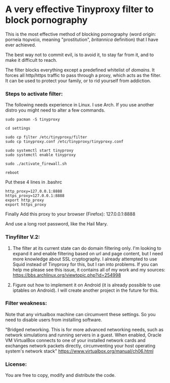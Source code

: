 # A very effective Tinyproxy filter to block pornography

This is the most effective method of blocking pornography (word origin: porneia πορνεία, meaning "prostitution", _britannica_ definition) that I have ever achieved.

The best way not to commit evil, is to avoid it, to stay far from it, and to make it difficult to reach.

The filter blocks everything except a predefined whitelist of _domains_. It forces all http/https traffic to pass through a proxy, which acts as the filter. It can be used to protect your family, or to rid yourself from addiction.

### Steps to activate filter:
The following needs experience in Linux. I use Arch. If you use another distro you might need to alter a few commands.
```
sudo pacman -S tinyproxy

cd settings

sudo cp filter /etc/tinyproxy/filter
sudo cp tinyproxy.conf /etc/tinyproxy/tinyproxy.conf

sudo systemctl start tinyproxy
sudo systemctl enable tinyproxy

sudo ./activate_firewall.sh

reboot
```
Put these 4 lines in .bashrc
```
http_proxy=127.0.0.1:8888
https_proxy=127.0.0.1:8888
export http_proxy
export https_proxy
```

Finally Add this proxy to your browser (Firefox): 127.0.0.1:8888

And use a long root password, like the Hail Mary.

### Tinyfilter V.2:
1. The filter at its current state can do domain filtering only. I'm looking to expand it and enable filtering based on url and page content, but I need more knowledge about SSL cryptography. I already attempted to use Squid instead of Tinyproxy for this, but I ran into problems. If you can help me please see this issue, it contains all of my work and my sources:
https://bbs.archlinux.org/viewtopic.php?id=254998

2. Figure out how to implement it on Android (it is already possible to use iptables on Android). I will create another project in the future for this.

### Filter weakness:
Note that any virtualbox machine can circumvent these settings. So you need to disable users from installing software.

"Bridged networking. This is for more advanced networking needs, such as network simulations and running servers in a guest. When enabled, Oracle VM VirtualBox connects to one of your installed network cards and exchanges network packets directly, circumventing your host operating system's network stack" https://www.virtualbox.org/manual/ch06.html

### License:
You are free to copy, modify and distribute the code.
